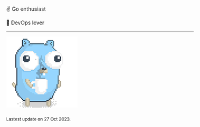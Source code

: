 :v: Go enthusiast

:muscle: DevOps lover

---

![Image alt text](/images/gopher_with_coffee.gif)


<sub>Lastest update on 27 Oct 2023.</sub>
